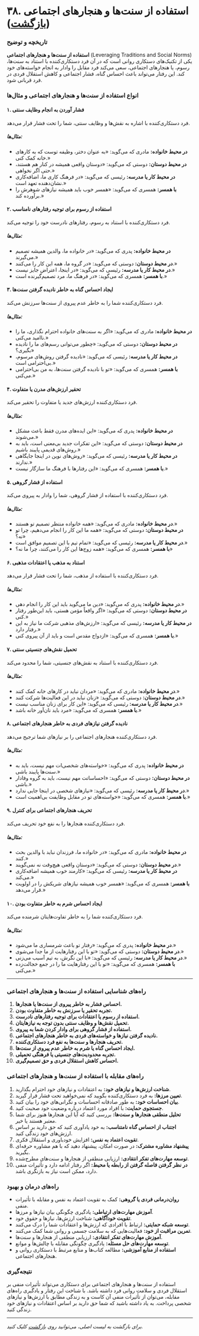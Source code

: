 # **۳۸. استفاده از سنت‌ها و هنجارهای اجتماعی** ([بازگشت](README.md))

### **تاریخچه و توضیح**

**استفاده از سنت‌ها و هنجارهای اجتماعی** (Leveraging Traditions and Social Norms) یکی از تکنیک‌های دستکاری روانی است که در آن فرد دستکاری‌کننده با استناد به سنت‌ها، رسوم، یا هنجارهای اجتماعی، سعی می‌کند فرد مقابل را وادار به انجام خواسته‌های خود کند. این رفتار می‌تواند باعث احساس گناه، فشار اجتماعی و کاهش استقلال فردی در فرد قربانی شود.

### **انواع استفاده از سنت‌ها و هنجارهای اجتماعی و مثال‌ها**

#### **۱. فشار آوردن به انجام وظایف سنتی**

فرد دستکاری‌کننده با اشاره به نقش‌ها و وظایف سنتی، شما را تحت فشار قرار می‌دهد.

##### **مثال‌ها:**

- **در محیط خانواده:** مادری که می‌گوید: «به عنوان دختر، وظیفه توست که به کارهای خانه کمک کنی.»
- **در محیط دوستان:** دوستی که می‌گوید: «دوستان واقعی همیشه در کنار هم هستند، حتی اگر نخواهی.»
- **در محیط کار یا مدرسه:** رئیسی که می‌گوید: «در فرهنگ کاری ما، اضافه‌کاری نشان‌دهنده تعهد است.»
- **با همسر:** همسری که می‌گوید: «همسر خوب باید همیشه نیازهای شوهرش را برآورده کند.»

#### **۲. استفاده از رسوم برای توجیه رفتارهای نامناسب**

فرد دستکاری‌کننده با استناد به رسوم، رفتارهای نادرست خود را توجیه می‌کند.

##### **مثال‌ها:**

- **در محیط خانواده:** پدری که می‌گوید: «در خانواده ما، والدین همیشه تصمیم می‌گیرند.»
- **در محیط دوستان:** دوستی که می‌گوید: «در گروه ما، همه این کار را می‌کنند.»
- **در محیط کار یا مدرسه:** رئیسی که می‌گوید: «در اینجا، اعتراض جایز نیست.»
- **با همسر:** همسری که می‌گوید: «در فرهنگ ما، مرد تصمیم‌گیرنده است.»

#### **۳. ایجاد احساس گناه به خاطر نادیده گرفتن سنت‌ها**

فرد دستکاری‌کننده شما را به خاطر عدم پیروی از سنت‌ها سرزنش می‌کند.

##### **مثال‌ها:**

- **در محیط خانواده:** مادری که می‌گوید: «اگر به سنت‌های خانواده احترام نگذاری، ما را ناامید می‌کنی.»
- **در محیط دوستان:** دوستی که می‌گوید: «چطور می‌توانی رسم‌های ما را نادیده بگیری؟»
- **در محیط کار یا مدرسه:** رئیسی که می‌گوید: «نادیده گرفتن روش‌های مرسوم، بی‌احترامی است.»
- **با همسر:** همسری که می‌گوید: «تو با نادیده گرفتن سنت‌ها، به من بی‌احترامی می‌کنی.»

#### **۴. تحقیر ارزش‌های مدرن یا متفاوت**

فرد دستکاری‌کننده ارزش‌های جدید یا متفاوت را تحقیر می‌کند.

##### **مثال‌ها:**

- **در محیط خانواده:** پدری که می‌گوید: «این ایده‌های مدرن فقط باعث مشکل می‌شوند.»
- **در محیط دوستان:** دوستی که می‌گوید: «این تفکرات جدید بی‌معنی است، باید به روش‌های قدیمی پایبند باشیم.»
- **در محیط کار یا مدرسه:** رئیسی که می‌گوید: «روش‌های نوین در اینجا جایگاهی ندارند.»
- **با همسر:** همسری که می‌گوید: «این رفتارها با فرهنگ ما سازگار نیست.»

#### **۵. استفاده از فشار گروهی**

فرد دستکاری‌کننده با استفاده از فشار گروهی، شما را وادار به پیروی می‌کند.

##### **مثال‌ها:**

- **در محیط خانواده:** مادری که می‌گوید: «همه خانواده منتظر تصمیم تو هستند.»
- **در محیط دوستان:** دوستی که می‌گوید: «همه ما این کار را انجام می‌دهیم، چرا تو نه؟»
- **در محیط کار یا مدرسه:** رئیسی که می‌گوید: «تمام تیم با این تصمیم موافق است.»
- **با همسر:** همسری که می‌گوید: «همه زوج‌ها این کار را می‌کنند، چرا ما نه؟»

#### **۶. استناد به مذهب یا اعتقادات مذهبی**

فرد دستکاری‌کننده با استفاده از مذهب، شما را تحت فشار قرار می‌دهد.

##### **مثال‌ها:**

- **در محیط خانواده:** پدری که می‌گوید: «دین ما می‌گوید باید این کار را انجام دهی.»
- **در محیط دوستان:** دوستی که می‌گوید: «اگر واقعاً مؤمن هستی، باید این‌طور رفتار کنی.»
- **در محیط کار یا مدرسه:** رئیسی که می‌گوید: «ارزش‌های مذهبی شرکت ما نیاز به این رفتار دارد.»
- **با همسر:** همسری که می‌گوید: «ازدواج مقدس است و باید از آن پیروی کنی.»

#### **۷. تحمیل نقش‌های جنسیتی سنتی**

فرد دستکاری‌کننده با استناد به نقش‌های جنسیتی، شما را محدود می‌کند.

##### **مثال‌ها:**

- **در محیط خانواده:** مادری که می‌گوید: «مردان نباید در کارهای خانه کمک کنند.»
- **در محیط دوستان:** دوستی که می‌گوید: «زنان نباید در این فعالیت‌ها شرکت کنند.»
- **در محیط کار یا مدرسه:** رئیسی که می‌گوید: «این کار برای زنان مناسب نیست.»
- **با همسر:** همسری که می‌گوید: «مرد باید نان‌آور خانه باشد.»

#### **۸. نادیده گرفتن نیازهای فردی به خاطر هنجارهای اجتماعی**

فرد دستکاری‌کننده هنجارهای اجتماعی را بر نیازهای شما ترجیح می‌دهد.

##### **مثال‌ها:**

- **در محیط خانواده:** پدری که می‌گوید: «خواسته‌های شخصی‌ات مهم نیست، باید به سنت‌ها پایبند باشی.»
- **در محیط دوستان:** دوستی که می‌گوید: «احساساتت مهم نیست، باید به گروه وفادار باشی.»
- **در محیط کار یا مدرسه:** رئیسی که می‌گوید: «نیازهای شخصی در اینجا جایی ندارد.»
- **با همسر:** همسری که می‌گوید: «خواسته‌های تو در مقابل وظایفت بی‌اهمیت است.»

#### **۹. تحریف هنجارهای اجتماعی برای کنترل**

فرد دستکاری‌کننده هنجارها را به نفع خود تحریف می‌کند.

##### **مثال‌ها:**

- **در محیط خانواده:** مادری که می‌گوید: «در خانواده ما، فرزندان نباید با والدین بحث کنند.»
- **در محیط دوستان:** دوستی که می‌گوید: «دوستان واقعی هیچ‌وقت نه نمی‌گویند.»
- **در محیط کار یا مدرسه:** رئیسی که می‌گوید: «کارمند خوب همیشه اضافه‌کاری می‌کند.»
- **با همسر:** همسری که می‌گوید: «همسر خوب همیشه نیازهای شریکش را در اولویت قرار می‌دهد.»

#### **۱۰. ایجاد احساس شرم به خاطر متفاوت بودن**

فرد دستکاری‌کننده شما را به خاطر تفاوت‌هایتان شرمنده می‌کند.

##### **مثال‌ها:**

- **در محیط خانواده:** پدری که می‌گوید: «رفتار تو باعث شرمساری ما می‌شود.»
- **در محیط دوستان:** دوستی که می‌گوید: «تو با این رفتارهایت از ما جدا می‌شوی.»
- **در محیط کار یا مدرسه:** رئیسی که می‌گوید: «با این نگرش، به تیم آسیب می‌زنی.»
- **با همسر:** همسری که می‌گوید: «تو با این رفتارهایت ما را در جمع خجالت‌زده می‌کنی.»

---

### **راه‌های شناسایی استفاده از سنت‌ها و هنجارهای اجتماعی**

1. **احساس فشار به خاطر پیروی از سنت‌ها یا هنجارها.**
2. **تجربه تحقیر یا سرزنش به خاطر متفاوت بودن.**
3. **استفاده از رسوم یا اعتقادات برای توجیه رفتارهای نادرست.**
4. **تحمیل نقش‌ها و وظایف سنتی بدون توجه به نیازهایتان.**
5. **استفاده از فشار گروهی برای وادار کردن شما به پیروی.**
6. **نادیده گرفتن نیازها و خواسته‌های فردی به خاطر هنجارهای اجتماعی.**
7. **تحریف هنجارها و سنت‌ها به نفع فرد دستکاری‌کننده.**
8. **ایجاد احساس گناه یا شرم به خاطر عدم پیروی از سنت‌ها.**
9. **تجربه محدودیت‌های جنسیتی یا فرهنگی تحمیلی.**
10. **احساس کاهش استقلال فردی و حق تصمیم‌گیری.**

### **راه‌های مقابله با استفاده از سنت‌ها و هنجارهای اجتماعی**

1. **شناخت ارزش‌ها و نیازهای خود:** به اعتقادات و نیازهای خود احترام بگذارید.
2. **تعیین مرزها:** به فرد دستکاری‌کننده بگویید که نمی‌خواهید تحت فشار قرار گیرید.
3. **بیان احساسات خود:** به طور صادقانه احساسات و نگرانی‌های خود را بیان کنید.
4. **جستجوی حمایت:** با افراد مورد اعتماد درباره وضعیت خود صحبت کنید.
5. **تحلیل منطقی هنجارها و سنت‌ها:** بررسی کنید که آیا این هنجارها هنوز برای شما معتبر هستند یا خیر.
6. **اجتناب از احساس گناه نامتناسب:** به خود یادآوری کنید که حق دارید بر اساس ارزش‌های خود زندگی کنید.
7. **تقویت اعتماد به نفس:** افزایش خودباوری و استقلال فکری.
8. **پیشنهاد مشاوره مشترک:** در صورت امکان، پیشنهاد دهید که با هم مشاوره حرفه‌ای بگیرید.
9. **توسعه مهارت‌های تفکر انتقادی:** ارزیابی منطقی از هنجارها و سنت‌های مطرح‌شده.
10. **در نظر گرفتن فاصله گرفتن از رابطه یا محیط:** اگر رفتار ادامه دارد و تأثیرات منفی دارد، ممکن است نیاز به بازنگری باشد.

### **راه‌های درمان و بهبود**

- **روان‌درمانی فردی یا گروهی:** کمک به تقویت اعتماد به نفس و مقابله با تأثیرات منفی.
- **آموزش مهارت‌های ارتباطی:** یادگیری چگونگی بیان نیازها و مرزها.
- **تقویت خودآگاهی:** شناخت ارزش‌ها، نیازها و حقوق خود.
- **توسعه شبکه حمایتی:** ارتباط با افرادی که ارزش‌ها و اعتقادات شما را درک می‌کنند.
- **تمرین مراقبت از خود:** فعالیت‌هایی که به سلامت جسمی و روانی شما کمک می‌کنند.
- **آموزش مهارت‌های تفکر انتقادی:** ارزیابی منطقی از هنجارها و سنت‌ها.
- **توسعه مهارت‌های حل مسئله:** یادگیری چگونگی مقابله با چالش‌ها و موانع.
- **استفاده از منابع آموزشی:** مطالعه کتاب‌ها و منابع مرتبط با دستکاری روانی و هنجارهای اجتماعی.

### **نتیجه‌گیری**

استفاده از سنت‌ها و هنجارهای اجتماعی برای دستکاری می‌تواند تأثیرات منفی بر استقلال فردی و سلامت روانی فرد داشته باشد. با شناخت این رفتار و یادگیری راه‌های مقابله، می‌توان از تأثیرات منفی آن کاست و به زندگی مطابق با ارزش‌ها و نیازهای شخصی پرداخت. به یاد داشته باشید که شما حق دارید بر اساس اعتقادات و نیازهای خود زندگی کنید.

---

_برای بازگشت به لیست اصلی، می‌توانید روی [بازگشت](README.md) کلیک کنید._
